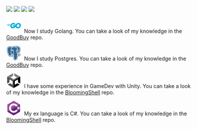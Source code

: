 ![](https://github-profile-summary-cards.vercel.app/api/cards/most-commit-language?username=applesinus&theme=gruvbox)
![](https://github-profile-summary-cards.vercel.app/api/cards/repos-per-language?username=applesinus&theme=gruvbox)
![](https://github-profile-summary-cards.vercel.app/api/cards/stats?username=applesinus&theme=gruvbox)
![](https://github-profile-summary-cards.vercel.app/api/cards/productive-time?username=applesinus&theme=gruvbox)

<div>
  <p>
    <img src="https://raw.githubusercontent.com/devicons/devicon/55609aa5bd817ff167afce0d965585c92040787a/icons/go/go-original-wordmark.svg" title="Go" alt="Go" width="40" height="40"/>&nbsp;
    Now I study Golang. You can take a look of my knowledge in the <a href="https://github.com/applesinus/GoodBuy">GoodBuy</a> repo.
  </p>
  <p>
    <img src="https://raw.githubusercontent.com/devicons/devicon/55609aa5bd817ff167afce0d965585c92040787a/icons/postgresql/postgresql-plain.svg" title="Postgres" alt="Postgres" width="40" height="40"/>&nbsp;
    Now I study Postgres. You can take a look of my knowledge in the <a href="https://github.com/applesinus/GoodBuy">GoodBuy</a> repo.
  </p>
  <p>
    <img src="https://raw.githubusercontent.com/devicons/devicon/55609aa5bd817ff167afce0d965585c92040787a/icons/unity/unity-original.svg" title="Unity" alt="Unity" width="40" height="40"/>&nbsp;
    I have some experience in GameDev with Unity. You can take a look of my knowledge in the <a href="https://github.com/applesinus/BloomingShell">BloomingShell</a> repo.
  </p>
  <p>
    <img src="https://raw.githubusercontent.com/devicons/devicon/55609aa5bd817ff167afce0d965585c92040787a/icons/csharp/csharp-original.svg" title="C#" alt="C#" width="40" height="40"/>&nbsp;
    My ex language is C#. You can take a look of my knowledge in the <a href="https://github.com/applesinus/BloomingShell">BloomingShell</a> repo.
  </p>
</div>
